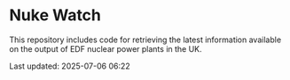 # Nuke Watch

This repository includes code for retrieving the latest information available on the output of EDF nuclear power plants in the UK.

Last updated: 2025-07-06 06:22